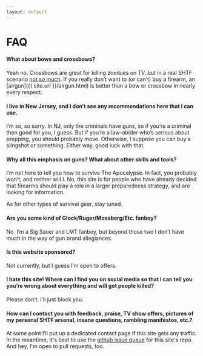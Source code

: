 ```yaml
---
layout: default
---
```

# FAQ

#### What about bows and crossbows?
Yeah no. Crossbows are great for killing zombies on TV, but in a real SHTF scenario [not so much](http://www.alloutdoor.com/2013/12/03/crossbows-viable-shtf-option/). If you really don’t want to (or can’t) buy a firearm, an [airgun]({{ site.url }}/airgun.html) is better than a bow or crossbow in nearly every respect.

#### I live in New Jersey, and I don’t see any recommendations here that I can use.
I’m so, so sorry. In NJ, only the criminals have guns, so if you’re a criminal then good for you, I guess. But if you’re a law-abider who’s serious about prepping, you should probably move. Otherwise, I suppose you can buy a slingshot or something. Either way, good luck with that.

#### Why all this emphasis on guns? What about other skills and tools?
I’m not here to tell you how to survive The Apocalypse. In fact, you probably won’t, and neither will I. No, this site is for people who have already decided that firearms should play a role in a larger preparedness strategy, and are looking for information.

As for other types of survival gear, stay tuned.

#### Are you some kind of Glock/Ruger/Mossberg/Etc. fanboy?
No. I’m a Sig Sauer and LMT fanboy, but beyond those two I don’t have much in the way of gun brand allegiances.

#### Is this website sponsored?
Not currently, but I guess I’m open to offers.

#### I hate this site! Where can I find you on social media so that I can tell you you’re wrong about everything and will get people killed?
Please don’t. I’ll just block you.

#### How can I contact you with feedback, praise, TV show offers, pictures of my personal SHTF arsenal, insane questions, rambling manifestos, etc.?
At some point I’ll put up a dedicated contact page if this site gets any traffic. In the meantime, it's best to use the [github issue queue](https://github.com/jonstokes/survivalguns/issues) for this site's repo. And hey, I'm open to pull requests, too.